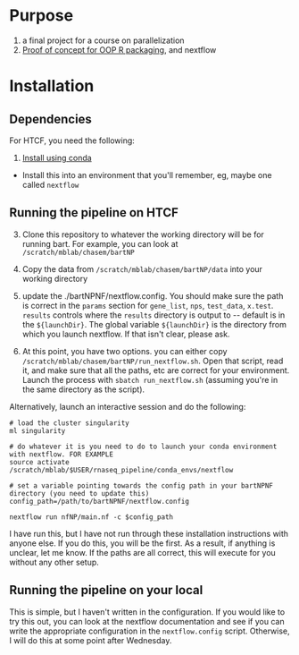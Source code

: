 # Purpose

1. a final project for a course on parallelization
2. [Proof of concept for OOP R packaging](https://github.com/cmatKhan/bartNP), and nextflow

# Installation

## Dependencies

For HTCF, you need the following:

1. [Install using conda](https://bioconda.github.io/recipes/nextflow/README.html)
 - Install this into an environment that you'll remember, eg, maybe one called `nextflow`

## Running the pipeline on HTCF

3. Clone this repository to whatever the working directory will be for running bart. For example, 
you can look at `/scratch/mblab/chasem/bartNP`

4. Copy the data from `/scratch/mblab/chasem/bartNP/data` into your working directory

5. update the ./bartNPNF/nextflow.config. You should make sure the path is correct in the `params` 
section for `gene_list`, `nps`, `test_data`, `x.test`. `results` controls where the `results` directory 
is output to -- default is in the `${launchDir}`. The global variable `${launchDir}` is the directory 
from which you launch nextflow. If that isn't clear, please ask.

6. At this point, you have two options. you can either copy `/scratch/mblab/chasem/bartNP/run_nextflow.sh`. 
Open that script, read it, and make sure that all the paths, etc are correct for your environment. 
Launch the process with `sbatch run_nextflow.sh` (assuming you're in the same directory as the script).  

Alternatively, launch an interactive session and do the following:  

```
# load the cluster singularity
ml singularity

# do whatever it is you need to do to launch your conda environment with nextflow. FOR EXAMPLE
source activate /scratch/mblab/$USER/rnaseq_pipeline/conda_envs/nextflow

# set a variable pointing towards the config path in your bartNPNF directory (you need to update this)
config_path=/path/to/bartNPNF/nextflow.config

nextflow run nfNP/main.nf -c $config_path
```

I have run this, but I have not run through these installation instructions with anyone else. If you do this, you will 
be the first. As a result, if anything is unclear, let me know. If the paths are all correct, this will execute for you without 
any other setup.

## Running the pipeline on your local

This is simple, but I haven't written in the configuration. If you would like to try this out, 
you can look at the nextflow documentation and see if you can write the appropriate configuration 
in the `nextflow.config` script. Otherwise, I will do this at some point after Wednesday.